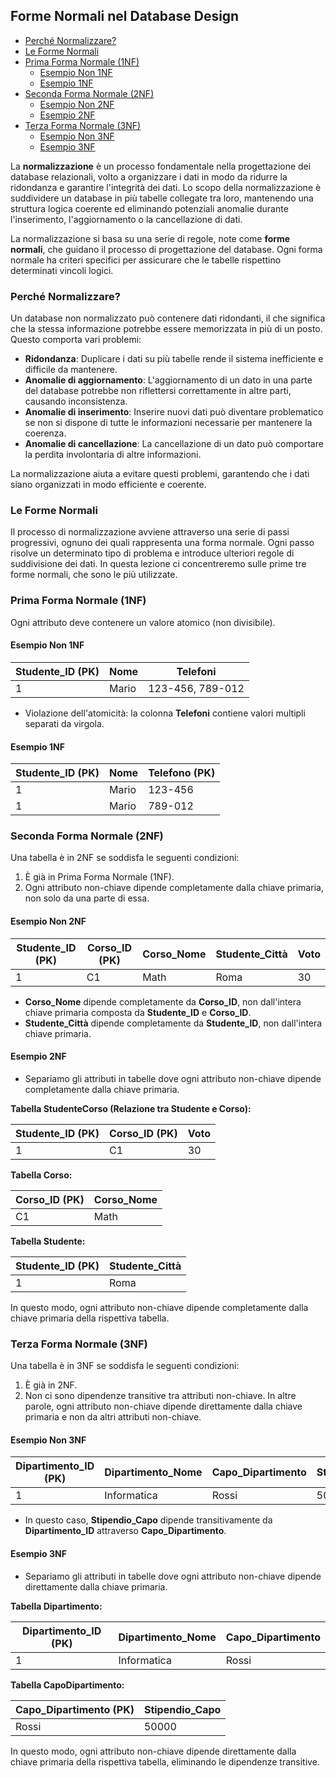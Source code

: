 ## Forme Normali nel Database Design <!-- omit in toc -->

- [Perché Normalizzare?](#perché-normalizzare)
- [Le Forme Normali](#le-forme-normali)
- [Prima Forma Normale (1NF)](#prima-forma-normale-1nf)
  - [Esempio Non 1NF](#esempio-non-1nf)
  - [Esempio 1NF](#esempio-1nf)
- [Seconda Forma Normale (2NF)](#seconda-forma-normale-2nf)
  - [Esempio Non 2NF](#esempio-non-2nf)
  - [Esempio 2NF](#esempio-2nf)
- [Terza Forma Normale (3NF)](#terza-forma-normale-3nf)
  - [Esempio Non 3NF](#esempio-non-3nf)
  - [Esempio 3NF](#esempio-3nf)

La **normalizzazione** è un processo fondamentale nella progettazione dei database relazionali, volto a organizzare i dati in modo da ridurre la ridondanza e garantire l'integrità dei dati. Lo scopo della normalizzazione è suddividere un database in più tabelle collegate tra loro, mantenendo una struttura logica coerente ed eliminando potenziali anomalie durante l'inserimento, l'aggiornamento o la cancellazione di dati.

La normalizzazione si basa su una serie di regole, note come **forme normali**, che guidano il processo di progettazione del database. Ogni forma normale ha criteri specifici per assicurare che le tabelle rispettino determinati vincoli logici.

### Perché Normalizzare?

Un database non normalizzato può contenere dati ridondanti, il che significa che la stessa informazione potrebbe essere memorizzata in più di un posto. Questo comporta vari problemi:

- **Ridondanza**: Duplicare i dati su più tabelle rende il sistema inefficiente e difficile da mantenere.
- **Anomalie di aggiornamento**: L'aggiornamento di un dato in una parte del database potrebbe non riflettersi correttamente in altre parti, causando inconsistenza.
- **Anomalie di inserimento**: Inserire nuovi dati può diventare problematico se non si dispone di tutte le informazioni necessarie per mantenere la coerenza.
- **Anomalie di cancellazione**: La cancellazione di un dato può comportare la perdita involontaria di altre informazioni.

La normalizzazione aiuta a evitare questi problemi, garantendo che i dati siano organizzati in modo efficiente e coerente.

### Le Forme Normali

Il processo di normalizzazione avviene attraverso una serie di passi progressivi, ognuno dei quali rappresenta una forma normale. Ogni passo risolve un determinato tipo di problema e introduce ulteriori regole di suddivisione dei dati. In questa lezione ci concentreremo sulle prime tre forme normali, che sono le più utilizzate.

### Prima Forma Normale (1NF)

Ogni attributo deve contenere un valore atomico (non divisibile).

#### Esempio Non 1NF

| Studente_ID (PK) | Nome  | Telefoni         |
| ---------------- | ----- | ---------------- |
| 1                | Mario | 123-456, 789-012 |

- Violazione dell'atomicità: la colonna **Telefoni** contiene valori multipli separati da virgola.

#### Esempio 1NF

| Studente_ID (PK) | Nome  | Telefono (PK) |
| ---------------- | ----- | ------------- |
| 1                | Mario | 123-456       |
| 1                | Mario | 789-012       |

### Seconda Forma Normale (2NF)

Una tabella è in 2NF se soddisfa le seguenti condizioni:

1. È già in Prima Forma Normale (1NF).
2. Ogni attributo non-chiave dipende completamente dalla chiave primaria, non solo da una parte di essa.

#### Esempio Non 2NF

| Studente_ID (PK) | Corso_ID (PK) | Corso_Nome | Studente_Città | Voto |
| ---------------- | ------------- | ---------- | -------------- | ---- |
| 1                | C1            | Math       | Roma           | 30   |

- **Corso_Nome** dipende completamente da **Corso_ID**, non dall'intera chiave primaria composta da **Studente_ID** e **Corso_ID**.
- **Studente_Città** dipende completamente da **Studente_ID**, non dall'intera chiave primaria.

#### Esempio 2NF

- Separiamo gli attributi in tabelle dove ogni attributo non-chiave dipende completamente dalla chiave primaria.

**Tabella StudenteCorso (Relazione tra Studente e Corso):**

| Studente_ID (PK) | Corso_ID (PK) | Voto |
| ---------------- | ------------- | ---- |
| 1                | C1            | 30   |

**Tabella Corso:**

| Corso_ID (PK) | Corso_Nome |
| ------------- | ---------- |
| C1            | Math       |

**Tabella Studente:**

| Studente_ID (PK) | Studente_Città |
| ---------------- | -------------- |
| 1                | Roma           |

In questo modo, ogni attributo non-chiave dipende completamente dalla chiave primaria della rispettiva tabella.

### Terza Forma Normale (3NF)

Una tabella è in 3NF se soddisfa le seguenti condizioni:

1. È già in 2NF.
2. Non ci sono dipendenze transitive tra attributi non-chiave. In altre parole, ogni attributo non-chiave dipende direttamente dalla chiave primaria e non da altri attributi non-chiave.

#### Esempio Non 3NF

| Dipartimento_ID (PK) | Dipartimento_Nome | Capo_Dipartimento | Stipendio_Capo |
| -------------------- | ----------------- | ----------------- | -------------- |
| 1                    | Informatica       | Rossi             | 50000          |

- In questo caso, **Stipendio_Capo** dipende transitivamente da **Dipartimento_ID** attraverso **Capo_Dipartimento**.

#### Esempio 3NF

- Separiamo gli attributi in tabelle dove ogni attributo non-chiave dipende direttamente dalla chiave primaria.

**Tabella Dipartimento:**

| Dipartimento_ID (PK) | Dipartimento_Nome | Capo_Dipartimento |
| -------------------- | ----------------- | ----------------- |
| 1                    | Informatica       | Rossi             |

**Tabella CapoDipartimento:**

| Capo_Dipartimento (PK) | Stipendio_Capo |
| ---------------------- | -------------- |
| Rossi                  | 50000          |

In questo modo, ogni attributo non-chiave dipende direttamente dalla chiave primaria della rispettiva tabella, eliminando le dipendenze transitive.
